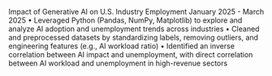 Impact of Generative AI on U.S. Industry Employment
January 2025 - March 2025
• Leveraged Python (Pandas, NumPy, Matplotlib) to explore and analyze AI adoption and unemployment trends across industries
• Cleaned and preprocessed datasets by standardizing labels, removing outliers, and engineering features (e.g., AI workload ratio)
• Identified an inverse correlation between AI impact and unemployment, with direct correlation between AI workload and unemployment in high-revenue sectors

